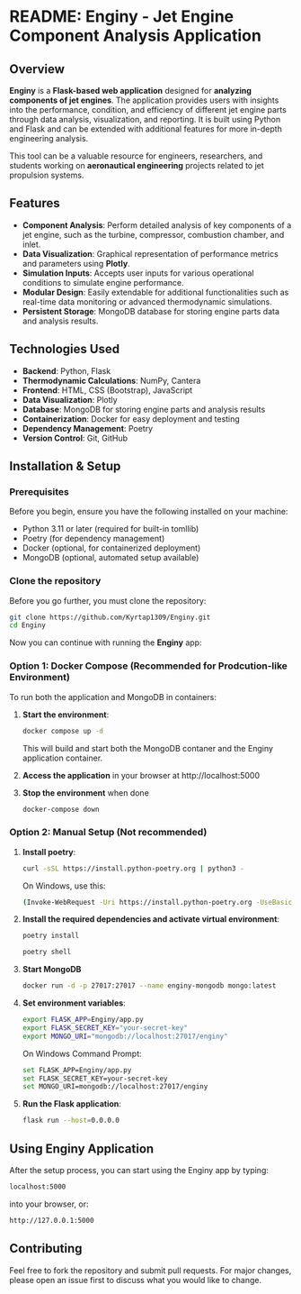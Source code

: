 # README: Enginy - Jet Engine Component Analysis Application

## Overview

**Enginy** is a **Flask-based web application** designed for **analyzing components of jet engines**. The application provides users with insights into the performance, condition, and efficiency of different jet engine parts through data analysis, visualization, and reporting. It is built using Python and Flask and can be extended with additional features for more in-depth engineering analysis.

This tool can be a valuable resource for engineers, researchers, and students working on **aeronautical engineering** projects related to jet propulsion systems.

## Features

- **Component Analysis**: Perform detailed analysis of key components of a jet engine, such as the turbine, compressor, combustion chamber, and inlet.
- **Data Visualization**: Graphical representation of performance metrics and parameters using **Plotly**.
- **Simulation Inputs**: Accepts user inputs for various operational conditions to simulate engine performance.
- **Modular Design**: Easily extendable for additional functionalities such as real-time data monitoring or advanced thermodynamic simulations.
- **Persistent Storage**: MongoDB database for storing engine parts data and analysis results.

## Technologies Used

- **Backend**: Python, Flask
- **Thermodynamic Calculations**: NumPy, Cantera
- **Frontend**: HTML, CSS (Bootstrap), JavaScript
- **Data Visualization**: Plotly
- **Database**: MongoDB for storing engine parts and analysis results
- **Containerization**: Docker for easy deployment and testing
- **Dependency Management**: Poetry
- **Version Control**: Git, GitHub

## Installation & Setup

### Prerequisites

Before you begin, ensure you have the following installed on your machine:

- Python 3.11 or later (required for built-in tomllib)
- Poetry (for dependency management)
- Docker (optional, for containerized deployment)
- MongoDB (optional, automated setup available)

### Clone the repository

Before you go further, you must clone the repository:
```bash
git clone https://github.com/Kyrtap1309/Enginy.git
cd Enginy
```

Now you can continue with running the **Enginy** app:

### Option 1: Docker Compose (Recommended for Prodcution-like Environment)

To run both the application and MongoDB in containers:

1. **Start the environment**:
    ```bash
    docker compose up -d
    ```
    This will build and start both the MongoDB contaner and the Enginy application container.

2. **Access the application** in your browser at http://localhost:5000
3. **Stop the environment** when done
    ```bash
    docker-compose down
    ```

### Option 2: Manual Setup (Not recommended)

1. **Install poetry**:
   ```bash
   curl -sSL https://install.python-poetry.org | python3 -
   ```
   On Windows, use this:
   ```bash
   (Invoke-WebRequest -Uri https://install.python-poetry.org -UseBasicParsing).Content | python -
   ```

2. **Install the required dependencies and activate virtual environment**:
   ```bash
   poetry install
   ```
   ```bash
   poetry shell
   ```

3. **Start MongoDB**
   ```bash
   docker run -d -p 27017:27017 --name enginy-mongodb mongo:latest
   ```

4. **Set environment variables**:
   ```bash
   export FLASK_APP=Enginy/app.py
   export FLASK_SECRET_KEY="your-secret-key"
   export MONGO_URI="mongodb://localhost:27017/enginy"
   ```
   On Windows Command Prompt:
   ```bash
   set FLASK_APP=Enginy/app.py
   set FLASK_SECRET_KEY=your-secret-key
   set MONGO_URI=mongodb://localhost:27017/enginy
   ```

5. **Run the Flask application**:
    ```bash
    flask run --host=0.0.0.0
    ```

## Using Enginy Application
After the setup process, you can start using the Enginy app by typing:
```bash 
localhost:5000 
``` 
into your browser, or: 
```bash
http://127.0.0.1:5000
```

## Contributing
Feel free to fork the repository and submit pull requests. For major changes, please open an issue first to discuss what you would like to change.


